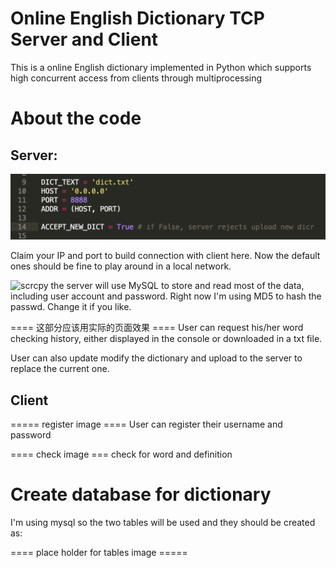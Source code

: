 # Online English Dictionary TCP Server and Client

This is a online English dictionary implemented in Python which supports high concurrent access from clients through multiprocessing


# About the code

## Server:
![Alt text](https://github.com/GuanzhaoLi/Online-Dictionary-TCP_Server-and-Client/blob/main/image_help/img_server_port%20.png)

Claim your IP and port to build connection with client here. Now the default ones should be fine to play around in a local network.

![scrcpy](image_help/image_md5.png) 
the server will use MySQL to store and read most of the data, including user account and password. Right now I'm using MD5 to hash the passwd. Change it if you like.


==== 这部分应该用实际的页面效果 ====
User can request his/her word checking history, either displayed in the console or downloaded in a txt file. 

User can also update modify the dictionary and upload to the server to replace the current one.

## Client
===== register image ====
User can register their username and password

==== check image ===
check for word and definition


# Create database for dictionary

I'm using mysql so the two tables will be used and they should be created as:

==== place holder for tables image =====

